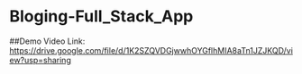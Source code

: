 # Bloging-Full_Stack_App

##Demo Video Link:
https://drive.google.com/file/d/1K2SZQVDGjwwhOYGflhMIA8aTn1JZJKQD/view?usp=sharing
